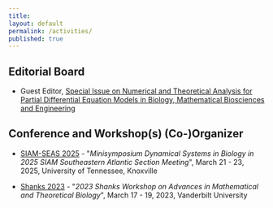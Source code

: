 ```yaml
---
title:
layout: default
permalink: /activities/
published: true
---
```


## Editorial Board

- Guest Editor, [Special Issue on Numerical and Theoretical Analysis for Partial Differential Equation Models in Biology,
Mathematical Biosciences and Engineering](https://www.aimspress.com/mbe/article/6396/special-articles)


## Conference and Workshop(s) (Co-)Organizer
- [SIAM-SEAS 2025](https://math.utk.edu/siam-seas/) - "<i>Minisymposium Dynamical Systems in Biology in 2025 SIAM Southeastern Atlantic Section Meeting</i>", March 21 - 23, 2025, University of Tennessee, Knoxville 

- [Shanks 2023](https://my.vanderbilt.edu/mathbio/) - "<i>2023 Shanks Workshop on Advances in Mathematical and Theoretical Biology</i>", March 17 - 19, 2023, Vanderbilt University
